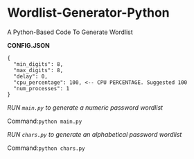# Wordlist-Generator-Python
A Python-Based Code To Generate Wordlist


**CONFIG.JSON**
```
{
  "min_digits": 8,
  "max_digits": 8,
  "delay": 0,
  "cpu_percentage": 100, <-- CPU PERCENTAGE. Suggested 100
  "num_processes": 1
}
```



*RUN `main.py` to generate a numeric password wordlist*

Command:`python main.py`


*RUN `chars.py` to generate an alphabetical password wordlist*

Command:`python chars.py`
